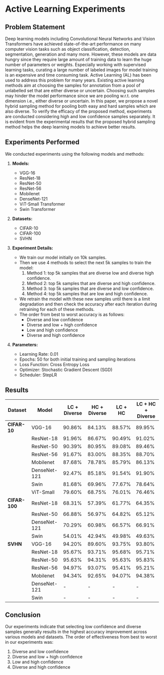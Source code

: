 # Active Learning Experiments

## Problem Statement

Deep learning models including Convolutional Neural Networks and Vision Transformers have achieved state-of-the-art performance on many computer vision tasks such as object classification, detection, segmentation, generation and many more. However, these models are data hungry since they require large amount of training data to learn the huge number of parameters or weights. Especially working with supervised learning tasks, curating a large number of labeled images for model training is an expensive and time consuming task. Active Learning (AL) has been used to address this problem for many years. Existing active learning methods aim at choosing the samples for annotation from a pool of unlabelled set that are either diverse or uncertain. Choosing such samples may hinder the model performance since we are pooling w.r.t. one dimension i.e., either diverse or uncertain. In this paper, we propose a novel hybrid sampling method for pooling both easy and hard samples which are also diverse. To verify the efficacy of the proposed method, experiments are conducted considering high and low confidence samples separately. It is evident from the experimental results that the proposed hybrid sampling method helps the deep learning models to achieve better results. 

## Experiments Performed

We conducted experiments using the following models and methods:

1. **Models:**
   - VGG-16
   - ResNet-18
   - ResNet-50
   - ResNet-56
   - Mobilenet
   - DenseNet-121
   - ViT-Small Transformer
   - Swin Transformer

2. **Datasets:**
   - CIFAR-10
   - CIFAR-100
   - SVHN

3. **Experiment Details:**
   - We train our model initially on 10k samples.
   - Then we use 4 methods to select the next 5k samples to train the model:
     1. Method 1: top 5k samples that are diverse low and diverse high confidence.
     2. Method 2: top 5k samples that are diverse and high confidence.
     3. Method 3: top 5k samples that are diverse and low confidence.
     4. Method 4: top 5k samples that are low and high confidence.
   - We retrain the model with these new samples until there is a limit degradation and then check the accuracy after each iteration during retraining for each of these methods.
   - The order from best to worst accuracy is as follows:
     - Diverse and low confidence
     - Diverse and low + high confidence
     - Low and high confidence
     - Diverse and high confidence

4. **Parameters:**
   - Learning Rate: 0.01
   - Epochs: 50 for both initial training and sampling iterations
   - Loss Function: Cross Entropy Loss
   - Optimizer: Stochastic Gradient Descent (SGD)
   - Scheduler: StepLR

## Results


| Dataset      | Model        | LC + Diverse | HC + Diverse | LC + HC  | LC + HC + Diverse |
| ------------ | ------------ | ------------ | ------------ | -------- | ------------------ |
| **CIFAR-10** | VGG-16       | 90.86%       | 84.13%       | 88.57%   | 89.95%             |
|              | ResNet-18    | 91.96%       | 86.67%       | 90.49%   | 91.02%             |
|              | ResNet-50    | 90.39%       | 80.95%       | 89.08%   | 89.46%             |
|              | ResNet-56    | 91.67%       | 83.00%       | 88.35%   | 88.70%             |
|              | Mobilenet    | 87.68%       | 78.78%       | 85.79%   | 86.13%             |
|              | DenseNet-121 | 92.47%       | 85.18%       | 91.54%   | 91.90%             |
|              | Swin         | 81.68%       | 69.96%       | 77.67%   | 78.64%             |
|              | ViT-Small    | 79.60%       | 68.75%       | 76.01%   | 76.46%             |
| **CIFAR-100**| ResNet-18    | 68.31%       | 57.39%       | 61.77%   | 64.35%             |
|              | ResNet-50    | 66.88%       | 56.97%       | 64.82%   | 65.12%             |
|              | DenseNet-121 | 70.29%       | 60.98%       | 66.57%   | 66.91%             |
|              | Swin         | 54.01%       | 42.94%       | 49.98%   | 49.63%             |
| **SVHN**     | VGG-16       | 94.20%       | 89.60%       | 93.75%   | 93.80%             |
|              | ResNet-18    | 95.67%       | 93.71%       | 95.68%   | 95.71%             |
|              | ResNet-50    | 95.63%       | 94.31%       | 95.63%   | 95.83%             |
|              | ResNet-56    | 94.97%       | 93.07%       | 95.41%   | 95.21%             |
|              | Mobilenet    | 94.34%       | 92.65%       | 94.07%   | 94.38%             |
|              | DenseNet-121 | -            | -            | -        | -                  |
|              | Swin         | -            | -            | -        | -   


## Conclusion

Our experiments indicate that selecting low confidence and diverse samples generally results in the highest accuracy improvement across various models and datasets. The order of effectiveness from best to worst in our experiments was:
1. Diverse and low confidence
2. Diverse and low + high confidence
3. Low and high confidence
4. Diverse and high confidence
